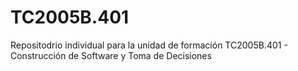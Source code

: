 # TC2005B.401

Repositodrio individual para la unidad de formación TC2005B.401 - Construcción de Software y Toma de Decisiones
